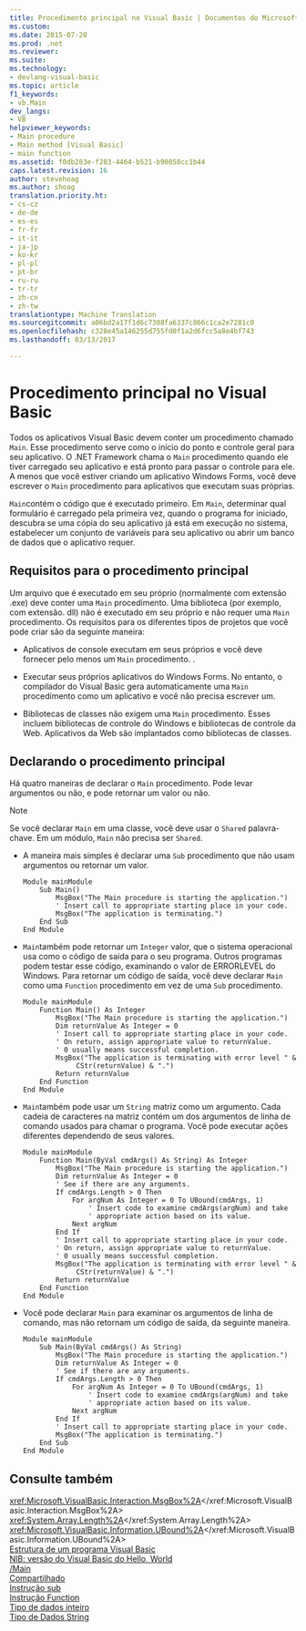 ```yaml
---
title: Procedimento principal no Visual Basic | Documentos do Microsoft
ms.custom: 
ms.date: 2015-07-20
ms.prod: .net
ms.reviewer: 
ms.suite: 
ms.technology:
- devlang-visual-basic
ms.topic: article
f1_keywords:
- vb.Main
dev_langs:
- VB
helpviewer_keywords:
- Main procedure
- Main method [Visual Basic]
- main function
ms.assetid: f0db283e-f283-4464-b521-b90858cc1b44
caps.latest.revision: 16
author: stevehoag
ms.author: shoag
translation.priority.ht:
- cs-cz
- de-de
- es-es
- fr-fr
- it-it
- ja-jp
- ko-kr
- pl-pl
- pt-br
- ru-ru
- tr-tr
- zh-cn
- zh-tw
translationtype: Machine Translation
ms.sourcegitcommit: a06bd2a17f1d6c7308fa6337c866c1ca2e7281c0
ms.openlocfilehash: c328e45a146255d755fd0f1a2d6fcc5a8e4bf743
ms.lasthandoff: 03/13/2017

---
```

# <a name="main-procedure-in-visual-basic"></a>Procedimento principal no Visual Basic
Todos os aplicativos Visual Basic devem conter um procedimento chamado `Main`. Esse procedimento serve como o início do ponto e controle geral para seu aplicativo. O .NET Framework chama o `Main` procedimento quando ele tiver carregado seu aplicativo e está pronto para passar o controle para ele. A menos que você estiver criando um aplicativo Windows Forms, você deve escrever o `Main` procedimento para aplicativos que executam suas próprias.  
  
 `Main`contém o código que é executado primeiro. Em `Main`, determinar qual formulário é carregado pela primeira vez, quando o programa for iniciado, descubra se uma cópia do seu aplicativo já está em execução no sistema, estabelecer um conjunto de variáveis para seu aplicativo ou abrir um banco de dados que o aplicativo requer.  
  
## <a name="requirements-for-the-main-procedure"></a>Requisitos para o procedimento principal  
 Um arquivo que é executado em seu próprio (normalmente com extensão .exe) deve conter uma `Main` procedimento. Uma biblioteca (por exemplo, com extensão. dll) não é executado em seu próprio e não requer uma `Main` procedimento. Os requisitos para os diferentes tipos de projetos que você pode criar são da seguinte maneira:  
  
-   Aplicativos de console executam em seus próprios e você deve fornecer pelo menos um `Main` procedimento. .  
  
-   Executar seus próprios aplicativos do Windows Forms. No entanto, o compilador do Visual Basic gera automaticamente uma `Main` procedimento como um aplicativo e você não precisa escrever um.  
  
-   Bibliotecas de classes não exigem uma `Main` procedimento. Esses incluem bibliotecas de controle do Windows e bibliotecas de controle da Web. Aplicativos da Web são implantados como bibliotecas de classes.  
  
## <a name="declaring-the-main-procedure"></a>Declarando o procedimento principal  
 Há quatro maneiras de declarar o `Main` procedimento. Pode levar argumentos ou não, e pode retornar um valor ou não.  
  
> [!NOTE]
>  Se você declarar `Main` em uma classe, você deve usar o `Shared` palavra-chave. Em um módulo, `Main` não precisa ser `Shared`.  
  
-   A maneira mais simples é declarar uma `Sub` procedimento que não usam argumentos ou retornar um valor.  
  
    ```  
    Module mainModule  
        Sub Main()  
            MsgBox("The Main procedure is starting the application.")  
            ' Insert call to appropriate starting place in your code.  
            MsgBox("The application is terminating.")  
        End Sub  
    End Module  
    ```  
  
-   `Main`também pode retornar um `Integer` valor, que o sistema operacional usa como o código de saída para o seu programa. Outros programas podem testar esse código, examinando o valor de ERRORLEVEL do Windows. Para retornar um código de saída, você deve declarar `Main` como uma `Function` procedimento em vez de uma `Sub` procedimento.  
  
    ```  
    Module mainModule  
        Function Main() As Integer  
            MsgBox("The Main procedure is starting the application.")  
            Dim returnValue As Integer = 0  
            ' Insert call to appropriate starting place in your code.  
            ' On return, assign appropriate value to returnValue.  
            ' 0 usually means successful completion.  
            MsgBox("The application is terminating with error level " &  
                 CStr(returnValue) & ".")  
            Return returnValue  
        End Function  
    End Module  
    ```  
  
-   `Main`também pode usar um `String` matriz como um argumento. Cada cadeia de caracteres na matriz contém um dos argumentos de linha de comando usados para chamar o programa. Você pode executar ações diferentes dependendo de seus valores.  
  
    ```  
    Module mainModule  
        Function Main(ByVal cmdArgs() As String) As Integer  
            MsgBox("The Main procedure is starting the application.")  
            Dim returnValue As Integer = 0  
            ' See if there are any arguments.  
            If cmdArgs.Length > 0 Then  
                For argNum As Integer = 0 To UBound(cmdArgs, 1)  
                    ' Insert code to examine cmdArgs(argNum) and take  
                    ' appropriate action based on its value.  
                Next argNum  
            End If  
            ' Insert call to appropriate starting place in your code.  
            ' On return, assign appropriate value to returnValue.  
            ' 0 usually means successful completion.  
            MsgBox("The application is terminating with error level " &  
                 CStr(returnValue) & ".")  
            Return returnValue  
        End Function  
    End Module  
    ```  
  
-   Você pode declarar `Main` para examinar os argumentos de linha de comando, mas não retornam um código de saída, da seguinte maneira.  
  
    ```  
    Module mainModule  
        Sub Main(ByVal cmdArgs() As String)  
            MsgBox("The Main procedure is starting the application.")  
            Dim returnValue As Integer = 0  
            ' See if there are any arguments.  
            If cmdArgs.Length > 0 Then  
                For argNum As Integer = 0 To UBound(cmdArgs, 1)  
                    ' Insert code to examine cmdArgs(argNum) and take  
                    ' appropriate action based on its value.  
                Next argNum  
            End If  
            ' Insert call to appropriate starting place in your code.  
            MsgBox("The application is terminating.")  
        End Sub  
    End Module  
    ```  
  
## <a name="see-also"></a>Consulte também  
 <xref:Microsoft.VisualBasic.Interaction.MsgBox%2A></xref:Microsoft.VisualBasic.Interaction.MsgBox%2A>   
 <xref:System.Array.Length%2A></xref:System.Array.Length%2A>   
 <xref:Microsoft.VisualBasic.Information.UBound%2A></xref:Microsoft.VisualBasic.Information.UBound%2A>   
 [Estrutura de um programa Visual Basic](../../../visual-basic/programming-guide/program-structure/structure-of-a-visual-basic-program.md)   
 [NIB: versão do Visual Basic do Hello, World](http://msdn.microsoft.com/en-us/9d030b60-e148-4366-a462-69532f02294c)   
 [/Main](../../../visual-basic/reference/command-line-compiler/main.md)   
 [Compartilhado](../../../visual-basic/language-reference/modifiers/shared.md)   
 [Instrução sub](../../../visual-basic/language-reference/statements/sub-statement.md)   
 [Instrução Function](../../../visual-basic/language-reference/statements/function-statement.md)   
 [Tipo de dados inteiro](../../../visual-basic/language-reference/data-types/integer-data-type.md)   
 [Tipo de Dados String](../../../visual-basic/language-reference/data-types/string-data-type.md)
